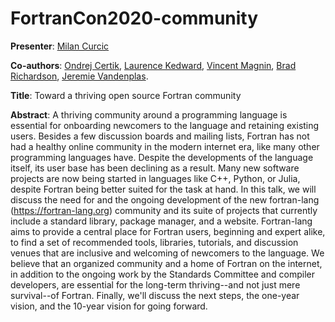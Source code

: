 # FortranCon2020-community

**Presenter**: [Milan Curcic](https://github.com/milancurcic)

**Co-authors**:
[Ondrej Certik](https://github.com/certik),
[Laurence Kedward](https://github.com/lkedward),
[Vincent Magnin](https://github.com/vmagnin),
[Brad Richardson](https://github.com/everythingfunctional),
[Jeremie Vandenplas](https://github.com/jvdp1).

**Title**: Toward a thriving open source Fortran community

**Abstract**:
A thriving community around a programming language is essential for onboarding
newcomers to the language and retaining existing users.
Besides a few discussion boards and mailing lists, Fortran has not had a
healthy online community in the modern internet era, like many other
programming languages have.
Despite the developments of the language itself, its user base has been
declining as a result.
Many new software projects are now being started in languages like C++, Python,
or Julia, despite Fortran being better suited for the task at hand.
In this talk, we will discuss the need for and the ongoing development of the new
fortran-lang (https://fortran-lang.org) community and its suite of projects
that currently include a standard library, package manager, and a website.
Fortran-lang aims to provide a central place for Fortran users, beginning and
expert alike, to find a set of recommended tools, libraries, tutorials, and
discussion venues that are inclusive and welcoming of newcomers to the language.
We believe that an organized community and a home of Fortran on the internet,
in addition to the ongoing work by the Standards Committee and compiler developers,
are essential for the long-term thriving--and not just mere survival--of Fortran.
Finally, we'll discuss the next steps, the one-year vision, and the 10-year
vision for going forward.
